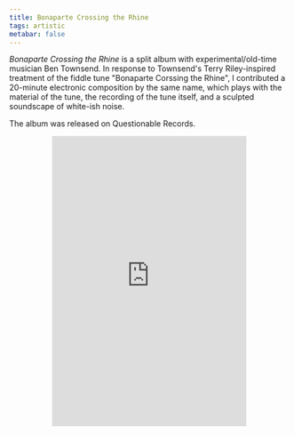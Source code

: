 ```yaml
---
title: Bonaparte Crossing the Rhine
tags: artistic
metabar: false
---
```

*Bonaparte Crossing the Rhine* is a split album with experimental/old-time musician Ben Townsend. In response to Townsend's Terry Riley-inspired treatment of the fiddle tune "Bonaparte Corssing the Rhine", I contributed a 20-minute electronic composition by the same name, which plays with the material of the tune, the recording of the tune itself, and a sculpted soundscape of white-ish noise.

The album was released on Questionable Records.
<div align="center"><iframe style="border: 0; width: 350px; height: 522px;" src="https://bandcamp.com/EmbeddedPlayer/album=1746710120/size=large/bgcol=ffffff/linkcol=0687f5/transparent=true/" seamless><a href="https://questionablerecords.bandcamp.com/album/bonaparte-crossing-the-rhine">Bonaparte Crossing the Rhine by Nate May, Ben Townsend</a></iframe></div>